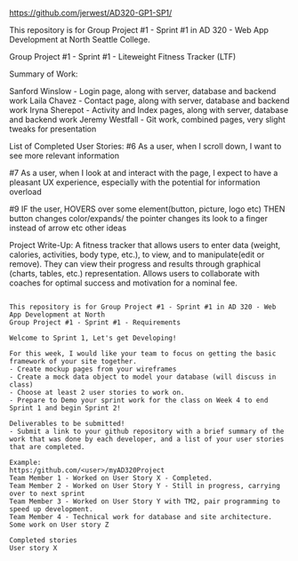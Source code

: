 https://github.com/jerwest/AD320-GP1-SP1/

This repository is for Group Project #1 - Sprint #1 in AD 320 - Web App Development at North Seattle College.

Group Project #1 - Sprint #1 - Liteweight Fitness Tracker (LTF)

Summary of Work:

Sanford Winslow - Login page, along with server, database and backend work
Laila Chavez - Contact page, along with server, database and backend work
Iryna Sherepot - Activity and Index pages, along with server, database and backend work
Jeremy Westfall - Git work, combined pages, very slight tweaks for presentation

List of Completed User Stories:
#6	As a user, when I scroll down, I want to see more relevant
	information

#7	As a user, when I look at and interact with the page, I expect 
	to have a pleasant UX experience, especially with the potential
	for information overload
	
#9	IF the user, HOVERS over some element(button, picture, logo etc)
	THEN button changes color/expands/ the pointer changes its look 
	to a finger instead of arrow etc other ideas

Project Write-Up:  A fitness tracker that allows users to enter data (weight, calories, activities, body type, etc.), to view, and to manipulate(edit or remove). They can view their progress and results through graphical (charts, tables, etc.) representation. Allows users to collaborate with coaches for optimal success and motivation for a nominal fee.

~~~~~~~~~~~~~~~~~~~~~~~~~~~~~~~~~~~~~~~~~~~~~~~~~~~~~~~~~~~~~~~~~~~~~~~~~~~~~~~~~~

This repository is for Group Project #1 - Sprint #1 in AD 320 - Web App Development at North 
Group Project #1 - Sprint #1 - Requirements

Welcome to Sprint 1, Let's get Developing!

For this week, I would like your team to focus on getting the basic framework of your site together. 
- Create mockup pages from your wireframes
- Create a mock data object to model your database (will discuss in class)
- Choose at least 2 user stories to work on.
- Prepare to Demo your sprint work for the class on Week 4 to end Sprint 1 and begin Sprint 2!

Deliverables to be submitted! 
- Submit a link to your github repository with a brief summary of the work that was done by each developer, and a list of your user stories that are completed. 

Example: 
https:/github.com/<user>/myAD320Project
Team Member 1 - Worked on User Story X - Completed. 
Team Member 2 - Worked on User Story Y - Still in progress, carrying over to next sprint
Team Member 3 - Worked on User Story Y with TM2, pair programming to speed up development. 
Team Member 4 - Technical work for database and site architecture. Some work on User story Z

Completed stories
User story X